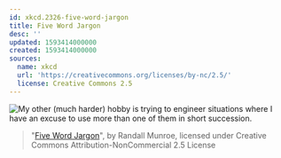 ```yaml
---
id: xkcd.2326-five-word-jargon
title: Five Word Jargon
desc: ''
updated: 1593414000000
created: 1593414000000
sources:
  name: xkcd
  url: 'https://creativecommons.org/licenses/by-nc/2.5/'
  license: Creative Commons 2.5
---
```

![My other (much harder) hobby is trying to engineer situations where I have an excuse to use more than one of them in short succession.](https://imgs.xkcd.com/comics/five_word_jargon.png)
> "[Five Word Jargon](https://xkcd.com/2326/)", by Randall Munroe, licensed under Creative Commons Attribution-NonCommercial 2.5 License
